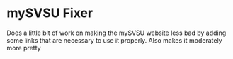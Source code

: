 # mySVSU Fixer

Does a little bit of work on making the mySVSU website less bad by adding some links that are necessary to use it properly.
Also makes it moderately more pretty
